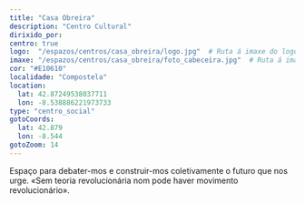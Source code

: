 ```yaml
---
title: "Casa Obreira"
description: "Centro Cultural"
dirixido_por:
centro: true
logo:  "/espazos/centros/casa_obreira/logo.jpg"  # Ruta á imaxe do logo
imaxe: "/espazos/centros/casa_obreira/foto_cabeceira.jpg"  # Ruta á imaxe de fondo
cor: "#E10610"
localidade: "Compostela"
location:
  lat: 42.87249538037711
  lon: -8.538886221973733
type: "centro_social"
gotoCoords:
  lat: 42.879
  lon: -8.544
gotoZoom: 14
---
```

Espaço para debater-mos e construir-mos coletivamente o futuro que nos urge. «Sem teoria revolucionária nom pode haver movimento revolucionário».